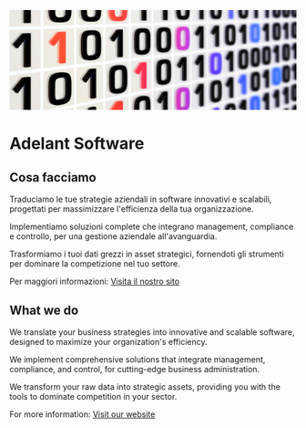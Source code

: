 ![Banner](https://github.com/AdelantSoftware/.github/blob/main/images/open.png)

# Adelant Software

## Cosa facciamo

Traduciamo le tue strategie aziendali in software innovativi e scalabili, progettati per massimizzare l'efficienza della tua organizzazione.

Implementiamo soluzioni complete che integrano management, compliance e controllo, per una gestione aziendale all'avanguardia.

Trasformiamo i tuoi dati grezzi in asset strategici, fornendoti gli strumenti per dominare la competizione nel tuo settore.

Per maggiori informazioni: [Visita il nostro sito](https://adelant.com/it/)

## What we do

We translate your business strategies into innovative and scalable software, designed to maximize your organization's efficiency.

We implement comprehensive solutions that integrate management, compliance, and control, for cutting-edge business administration.

We transform your raw data into strategic assets, providing you with the tools to dominate competition in your sector.

For more information: [Visit our website](https://adelant.com/en/)
